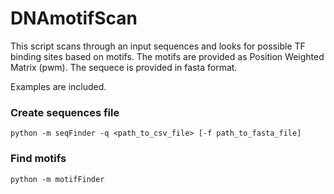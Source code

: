 # DNAmotifScan

This script scans through an input sequences and looks for possible TF binding sites based on motifs.
The motifs are provided as Position Weighted Matrix (pwm).
The sequece is provided in fasta format.

Examples are included.

### Create sequences file
`python -m seqFinder -q <path_to_csv_file> [-f path_to_fasta_file]`


### Find motifs
`python -m motifFinder`
